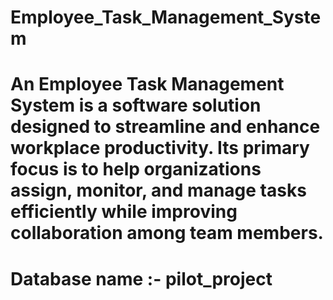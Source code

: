 # Employee_Task_Management_System
# An Employee Task Management System is a software solution designed to streamline and enhance workplace productivity. Its primary focus is to help organizations assign, monitor, and manage tasks efficiently while improving collaboration among team members.
# Database name :- pilot_project
